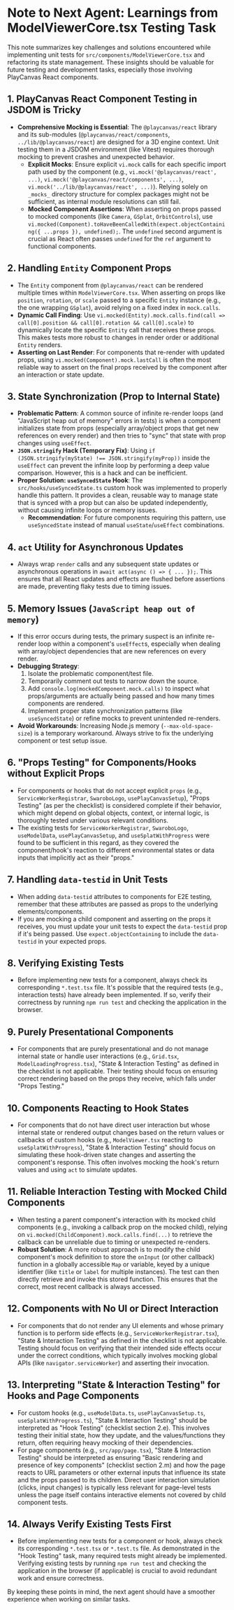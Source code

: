 # Note to Next Agent: Learnings from ModelViewerCore.tsx Testing Task

This note summarizes key challenges and solutions encountered while implementing unit tests for `src/components/ModelViewerCore.tsx` and refactoring its state management. These insights should be valuable for future testing and development tasks, especially those involving PlayCanvas React components.

## 1. PlayCanvas React Component Testing in JSDOM is Tricky

-   **Comprehensive Mocking is Essential**: The `@playcanvas/react` library and its sub-modules (`@playcanvas/react/components`, `../lib/@playcanvas/react`) are designed for a 3D engine context. Unit testing them in a JSDOM environment (like Vitest) requires thorough mocking to prevent crashes and unexpected behavior.
    -   **Explicit Mocks**: Ensure explicit `vi.mock` calls for each specific import path used by the component (e.g., `vi.mock('@playcanvas/react', ...)`, `vi.mock('@playcanvas/react/components', ...)`, `vi.mock('../lib/@playcanvas/react', ...)`). Relying solely on `_mocks_` directory structure for complex packages might not be sufficient, as internal module resolutions can still fail.
    -   **Mocked Component Assertions**: When asserting on props passed to mocked components (like `Camera`, `GSplat`, `OrbitControls`), use `vi.mocked(Component).toHaveBeenCalledWith(expect.objectContaining({ ...props }), undefined);`. The `undefined` second argument is crucial as React often passes `undefined` for the `ref` argument to functional components.

## 2. Handling `Entity` Component Props

-   The `Entity` component from `@playcanvas/react` can be rendered multiple times within `ModelViewerCore.tsx`. When asserting on props like `position`, `rotation`, or `scale` passed to a specific `Entity` instance (e.g., the one wrapping `GSplat`), avoid relying on a fixed index in `mock.calls`.
-   **Dynamic Call Finding**: Use `vi.mocked(Entity).mock.calls.find(call => call[0].position && call[0].rotation && call[0].scale)` to dynamically locate the specific `Entity` call that receives these props. This makes tests more robust to changes in render order or additional `Entity` renders.
-   **Asserting on Last Render**: For components that re-render with updated props, using `vi.mocked(Component).mock.lastCall` is often the most reliable way to assert on the final props received by the component after an interaction or state update.

## 3. State Synchronization (Prop to Internal State)

-   **Problematic Pattern**: A common source of infinite re-render loops (and "JavaScript heap out of memory" errors in tests) is when a component initializes state from props (especially array/object props that get new references on every render) and then tries to "sync" that state with prop changes using `useEffect`.
-   **`JSON.stringify` Hack (Temporary Fix)**: Using `if (JSON.stringify(myState) !== JSON.stringify(myProp))` inside the `useEffect` can prevent the infinite loop by performing a deep value comparison. However, this is a hack and can be inefficient.
-   **Proper Solution: `useSyncedState` Hook**: The `src/hooks/useSyncedState.ts` custom hook was implemented to properly handle this pattern. It provides a clean, reusable way to manage state that is synced with a prop but can also be updated independently, without causing infinite loops or memory issues.
    -   **Recommendation**: For future components requiring this pattern, use `useSyncedState` instead of manual `useState`/`useEffect` combinations.

## 4. `act` Utility for Asynchronous Updates

-   Always wrap `render` calls and any subsequent state updates or asynchronous operations in `await act(async () => { ... });`. This ensures that all React updates and effects are flushed before assertions are made, preventing flaky tests due to timing issues.

## 5. Memory Issues (`JavaScript heap out of memory`)

-   If this error occurs during tests, the primary suspect is an infinite re-render loop within a component's `useEffect`s, especially when dealing with array/object dependencies that are new references on every render.
-   **Debugging Strategy**:
    1.  Isolate the problematic component/test file.
    2.  Temporarily comment out tests to narrow down the source.
    3.  Add `console.log(mockedComponent.mock.calls)` to inspect what props/arguments are actually being passed and how many times components are rendered.
    4.  Implement proper state synchronization patterns (like `useSyncedState`) or refine mocks to prevent unintended re-renders.
-   **Avoid Workarounds**: Increasing Node.js memory (`--max-old-space-size`) is a temporary workaround. Always strive to fix the underlying component or test setup issue.

## 6. "Props Testing" for Components/Hooks without Explicit Props

-   For components or hooks that do not accept explicit `props` (e.g., `ServiceWorkerRegistrar`, `SwaroboLogo`, `usePlayCanvasSetup`), "Props Testing" (as per the checklist) is considered complete if their behavior, which might depend on global objects, context, or internal logic, is thoroughly tested under various relevant conditions.
-   The existing tests for `ServiceWorkerRegistrar`, `SwaroboLogo`, `useModelData`, `usePlayCanvasSetup`, and `useSplatWithProgress` were found to be sufficient in this regard, as they covered the component/hook's reaction to different environmental states or data inputs that implicitly act as their "props."

## 7. Handling `data-testid` in Unit Tests

-   When adding `data-testid` attributes to components for E2E testing, remember that these attributes are passed as props to the underlying elements/components.
-   If you are mocking a child component and asserting on the props it receives, you must update your unit tests to expect the `data-testid` prop if it's being passed. Use `expect.objectContaining` to include the `data-testid` in your expected props.

## 8. Verifying Existing Tests

-   Before implementing new tests for a component, always check its corresponding `*.test.tsx` file. It's possible that the required tests (e.g., interaction tests) have already been implemented. If so, verify their correctness by running `npm run test` and checking the application in the browser.

## 9. Purely Presentational Components

-   For components that are purely presentational and do not manage internal state or handle user interactions (e.g., `Grid.tsx`, `ModelLoadingProgress.tsx`), "State & Interaction Testing" as defined in the checklist is not applicable. Their testing should focus on ensuring correct rendering based on the props they receive, which falls under "Props Testing."

## 10. Components Reacting to Hook States

-   For components that do not have direct user interaction but whose internal state or rendered output changes based on the return values or callbacks of custom hooks (e.g., `ModelViewer.tsx` reacting to `useSplatWithProgress`), "State & Interaction Testing" should focus on simulating these hook-driven state changes and asserting the component's response. This often involves mocking the hook's return values and using `act` to simulate updates.

## 11. Reliable Interaction Testing with Mocked Child Components

-   When testing a parent component's interaction with its mocked child components (e.g., invoking a callback prop on the mocked child), relying on `vi.mocked(ChildComponent).mock.calls.find(...)` to retrieve the callback can be unreliable due to timing or unexpected re-renders.
-   **Robust Solution**: A more robust approach is to modify the child component's mock definition to store the `onInput` (or other callback) function in a globally accessible `Map` or variable, keyed by a unique identifier (like `title` or `label` for multiple instances). The test can then directly retrieve and invoke this stored function. This ensures that the correct, most recent callback is always accessed.

## 12. Components with No UI or Direct Interaction

-   For components that do not render any UI elements and whose primary function is to perform side effects (e.g., `ServiceWorkerRegistrar.tsx`), "State & Interaction Testing" as defined in the checklist is not applicable. Testing should focus on verifying that their intended side effects occur under the correct conditions, which typically involves mocking global APIs (like `navigator.serviceWorker`) and asserting their invocation.

## 13. Interpreting "State & Interaction Testing" for Hooks and Page Components

-   For custom hooks (e.g., `useModelData.ts`, `usePlayCanvasSetup.ts`, `useSplatWithProgress.ts`), "State & Interaction Testing" should be interpreted as "Hook Testing" (checklist section 2.e). This involves testing their initial state, how they update, and the values/functions they return, often requiring heavy mocking of their dependencies.
-   For page components (e.g., `src/app/page.tsx`), "State & Interaction Testing" should be interpreted as ensuring "Basic rendering and presence of key components" (checklist section 2.m) and how the page reacts to URL parameters or other external inputs that influence its state and the props passed to its children. Direct user interaction simulation (clicks, input changes) is typically less relevant for page-level tests unless the page itself contains interactive elements not covered by child component tests.

## 14. Always Verify Existing Tests First

-   Before implementing new tests for a component or hook, always check its corresponding `*.test.tsx` or `*.test.ts` file. As demonstrated in the "Hook Testing" task, many required tests might already be implemented. Verifying existing tests by running `npm run test` and checking the application in the browser (if applicable) is crucial to avoid redundant work and ensure correctness.

By keeping these points in mind, the next agent should have a smoother experience when working on similar tasks.

